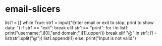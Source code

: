 # email-slicers
list1 = []
while True:
    str1 = input("Enter email or exit to stop, print to show data: ")
    if str1 == "exit":
        break
    elif str1 == "print":
        for i in list1:
            print("username:",i[0],"and domain:",i[1].upper())
        break
    elif "@" in str1:
        l1 = list(str1.split("@"))
        list1.append(l1)
    else:
        print("Input is not valid")
